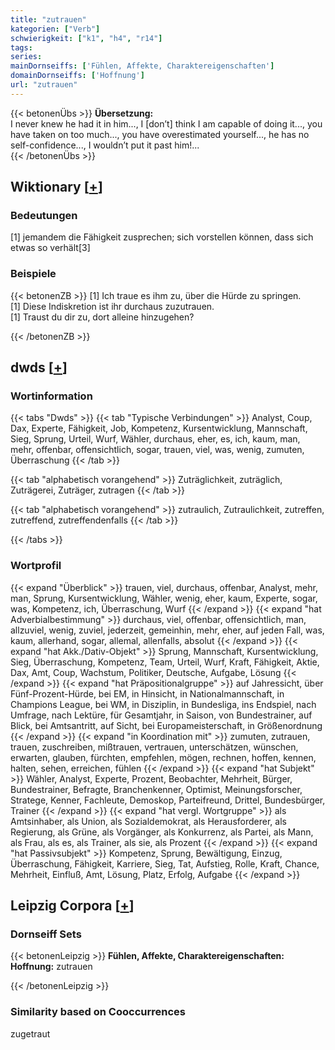 ```yaml
---
title: "zutrauen"
kategorien: ["Verb"]
schwierigkeit: ["k1", "h4", "r14"]
tags:
series:
mainDornseiffs: ['Fühlen, Affekte, Charaktereigenschaften']
domainDornseiffs: ['Hoffnung']
url: "zutrauen"
---
```


{{< betonenÜbs >}}
**Übersetzung:**  
I never knew he had it in him..., I [don’t] think I am capable of doing it..., you have taken on too much..., you have overestimated yourself..., he has no self-confidence..., I wouldn’t put it past him!...  
{{< /betonenÜbs >}}

## Wiktionary [[+](https://de.wiktionary.org/wiki/zutrauen)]

### Bedeutungen
[1] jemandem die Fähigkeit zusprechen; sich vorstellen können, dass sich etwas so verhält[3]  

### Beispiele
{{< betonenZB >}}
[1] Ich traue es ihm zu, über die Hürde zu springen.  
[1] Diese Indiskretion ist ihr durchaus zuzutrauen.  
[1] Traust du dir zu, dort alleine hinzugehen?  

{{< /betonenZB >}}


## dwds [[+](https://www.dwds.de/wb/zutrauen)]

### Wortinformation
{{< tabs "Dwds" >}}
{{< tab "Typische Verbindungen" >}}
Analyst, Coup, Dax, Experte, Fähigkeit, Job, Kompetenz, Kursentwicklung, Mannschaft, Sieg, Sprung, Urteil, Wurf, Wähler, durchaus, eher, es, ich, kaum, man, mehr, offenbar, offensichtlich, sogar, trauen, viel, was, wenig, zumuten, Überraschung
{{< /tab >}}

{{< tab "alphabetisch vorangehend" >}}
Zuträglichkeit, zuträglich, Zuträgerei, Zuträger, zutragen
{{< /tab >}}

{{< tab "alphabetisch vorangehend" >}}
zutraulich, Zutraulichkeit, zutreffen, zutreffend, zutreffendenfalls
{{< /tab >}}

{{< /tabs >}}

### Wortprofil
{{< expand "Überblick" >}} trauen, viel, durchaus, offenbar, Analyst, mehr, man, Sprung, Kursentwicklung, Wähler, wenig, eher, kaum, Experte, sogar, was, Kompetenz, ich, Überraschung, Wurf {{< /expand >}}
{{< expand "hat Adverbialbestimmung" >}} durchaus, viel, offenbar, offensichtlich, man, allzuviel, wenig, zuviel, jederzeit, gemeinhin, mehr, eher, auf jeden Fall, was, kaum, allerhand, sogar, allemal, allenfalls, absolut {{< /expand >}}
{{< expand "hat Akk./Dativ-Objekt" >}} Sprung, Mannschaft, Kursentwicklung, Sieg, Überraschung, Kompetenz, Team, Urteil, Wurf, Kraft, Fähigkeit, Aktie, Dax, Amt, Coup, Wachstum, Politiker, Deutsche, Aufgabe, Lösung {{< /expand >}}
{{< expand "hat Präpositionalgruppe" >}} auf Jahressicht, über Fünf-Prozent-Hürde, bei EM, in Hinsicht, in Nationalmannschaft, in Champions League, bei WM, in Disziplin, in Bundesliga, ins Endspiel, nach Umfrage, nach Lektüre, für Gesamtjahr, in Saison, von Bundestrainer, auf Blick, bei Amtsantritt, auf Sicht, bei Europameisterschaft, in Größenordnung {{< /expand >}}
{{< expand "in Koordination mit" >}} zumuten, zutrauen, trauen, zuschreiben, mißtrauen, vertrauen, unterschätzen, wünschen, erwarten, glauben, fürchten, empfehlen, mögen, rechnen, hoffen, kennen, halten, sehen, erreichen, fühlen {{< /expand >}}
{{< expand "hat Subjekt" >}} Wähler, Analyst, Experte, Prozent, Beobachter, Mehrheit, Bürger, Bundestrainer, Befragte, Branchenkenner, Optimist, Meinungsforscher, Stratege, Kenner, Fachleute, Demoskop, Parteifreund, Drittel, Bundesbürger, Trainer {{< /expand >}}
{{< expand "hat vergl. Wortgruppe" >}} als Amtsinhaber, als Union, als Sozialdemokrat, als Herausforderer, als Regierung, als Grüne, als Vorgänger, als Konkurrenz, als Partei, als Mann, als Frau, als es, als Trainer, als sie, als Prozent {{< /expand >}}
{{< expand "hat Passivsubjekt" >}} Kompetenz, Sprung, Bewältigung, Einzug, Überraschung, Fähigkeit, Karriere, Sieg, Tat, Aufstieg, Rolle, Kraft, Chance, Mehrheit, Einfluß, Amt, Lösung, Platz, Erfolg, Aufgabe {{< /expand >}}

## Leipzig Corpora [[+](https://corpora.uni-leipzig.de/en/res?word=zutrauen&corpusId=deu_newscrawl-public_2018)]

### Dornseiff Sets
{{< betonenLeipzig >}}
**Fühlen, Affekte, Charaktereigenschaften:**  
**Hoffnung:** zutrauen  

{{< /betonenLeipzig >}}

### Similarity based on Cooccurrences
zugetraut

